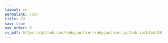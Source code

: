 ```yaml
---
layout: cv
permalink: /cv/
title: CV
nav: true
nav_order: 3
cv_pdf: https://github.com/robygauthier/robygauthier.github.io/blob/26f3fbdb132d0c3f3f4bd7ba5b085288785261be/Roby_Gauthier_CV.pdf
---
```


